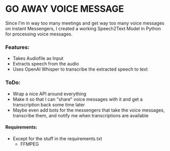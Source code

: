 # GO AWAY VOICE MESSAGE

Since I'm in way too many meetings and get way too many voice messages on instant Messengers, I created a working Speech2Text Model in Python for processing voice messages.

### Features:
- Takes Audiofile as Input
- Extracts speech from the audio
- Uses OpenAI Whisper to transcribe the extracted speech to text

### ToDo:
- Wrap a nice API around everything
- Make it so that I can "share" voice messages with it and get a transcription back some time later
- Maybe even add bots for the messengers that take the voice messages, transcribe them, and notify me when transcriptions are available

#### Requirements:
- Except for the stuff in the requirements.txt
  - FFMPEG